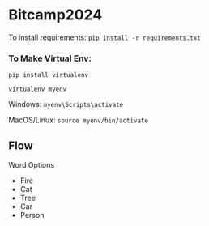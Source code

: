 # Bitcamp2024

To install requirements:
```pip install -r requirements.txt```

### To Make Virtual Env:
```pip install virtualenv```

```virtualenv myenv```

Windows:
```myenv\Scripts\activate```

MacOS/Linux:
```source myenv/bin/activate```

## Flow

Word Options
 - Fire
 - Cat
 - Tree
 - Car
 - Person
